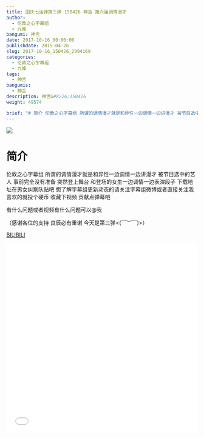 ```yaml
---
title: 国庆七连弹第三弹 150426 神舌 第六届调情漫才
author: 
  - 伦敦之心字幕组
  - 九條
bangumi: 神舌
date: 2017-10-16 00:00:00
publishdate: 2015-04-26
slug: 2017-10-16_150426_2994169
categories: 
  - 伦敦之心字幕组
  - 九條
tags: 
  - 神舌
bangumis: 
  - 神舌
description: 神舌&#8226;150426
weight: 49574

brief: "# 简介 伦敦之心字幕组 所谓的调情漫才就是和异性一边调情一边讲漫才 被节目选中的艺人 事前完全没有准备 突然登上舞台 和登场的女生一边调情一边表演段子 下载地址在男女纠察队贴吧 想了解字幕组更新动态的请关注字幕组微博或者直接关注我 喜欢的就投个硬币 收藏下视频 贡献点弹幕吧 有什么问题或者视频有什么问题可以@我 （感谢各位的支持 良辰必有重谢 今天是第三弹&lt;(￣︶￣)&gt;）"
---
```


![](https://i.imgur.com/ubj2TI3.jpg)

# 简介  
伦敦之心字幕组 所谓的调情漫才就是和异性一边调情一边讲漫才 被节目选中的艺人 事前完全没有准备 突然登上舞台 和登场的女生一边调情一边表演段子 下载地址在男女纠察队贴吧 想了解字幕组更新动态的请关注字幕组微博或者直接关注我 喜欢的就投个硬币 收藏下视频 贡献点弹幕吧


有什么问题或者视频有什么问题可以@我


（感谢各位的支持 良辰必有重谢 今天是第三弹&lt;(￣︶￣)&gt;）

  [BILIBILI](https://www.bilibili.com/video/av2994169/)


<div class="vcontainer">  <iframe class='video' src="//www.bilibili.com/blackboard/player.html?aid=2994169" width="100%" height="500" frameborder="0" allowfullscreen="allowfullscreen"></iframe></div>
